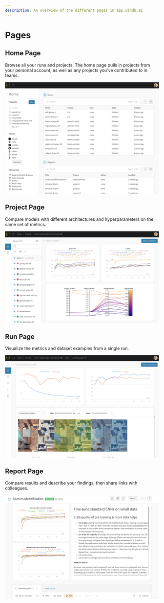 ```yaml
---
description: An overview of the different pages in app.wandb.ai
---
```


# Pages

## Home Page

Browse all your runs and projects. The home page pulls in projects from your personal account, as well as any projects you've contributed to in teams. 

![](../../.gitbook/assets/image%20%289%29.png)

## Project Page

Compare models with different architectures and hyperparameters on the same set of metrics.

![](../../.gitbook/assets/image%20%286%29.png)

## Run Page

Visualize the metrics and dataset examples from a single run.

![](../../.gitbook/assets/image%20%284%29.png)

## Report Page

Compare results and describe your findings, then share links with colleagues.

![](../../.gitbook/assets/image%20%287%29.png)

